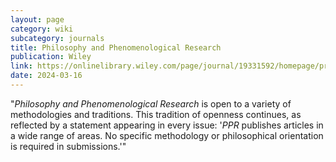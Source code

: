 ```yaml
---
layout: page
category: wiki
subcategory: journals
title: Philosophy and Phenomenological Research
publication: Wiley
link: https://onlinelibrary.wiley.com/page/journal/19331592/homepage/productinformation.html
date: 2024-03-16
---
```


"*Philosophy and Phenomenological Research* is open to a variety of methodologies and traditions. This tradition of openness continues, as reflected by a statement appearing in every issue: '*PPR* publishes articles in a wide range of areas. No specific methodology or philosophical orientation is required in submissions.'"
